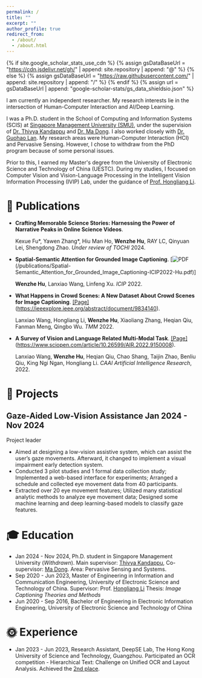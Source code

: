 ```yaml
---
permalink: /
title: ""
excerpt: ""
author_profile: true
redirect_from: 
  - /about/
  - /about.html
---
```


{% if site.google_scholar_stats_use_cdn %}
{% assign gsDataBaseUrl = "https://cdn.jsdelivr.net/gh/" | append: site.repository | append: "@" %}
{% else %}
{% assign gsDataBaseUrl = "https://raw.githubusercontent.com/" | append: site.repository | append: "/" %}
{% endif %}
{% assign url = gsDataBaseUrl | append: "google-scholar-stats/gs_data_shieldsio.json" %}

<span class='anchor' id='about-me'></span>

I am currently an independent researcher. My research interests lie in the intersection of Human-Computer Interaction and AI/Deep Learning. 

I was a Ph.D. student in the School of Computing and Information Systems (SCIS) at [Singapore Management University (SMU)](https://www.smu.edu.sg/), under the supervision of [Dr. Thivya Kandappu](https://www.thivyak.info/) and [Dr. Ma Dong](https://www.dongma.info/). I also worked closely with [Dr. Guohao Lan](https://guohao.netlify.app/). My research areas were Human-Computer Interaction (HCI) and Pervasive Sensing. However, I chose to withdraw from the PhD program because of some personal issues. 

Prior to this, I earned my Master's degree from the University of Electronic Science and Technology of China (UESTC). During my studies, I focused on Computer Vision and Vision-Language Processing in the Intelligent Vision Information Processing (IVIP) Lab, under the guidance of [Prof. Hongliang Li](https://www.sice.uestc.edu.cn/info/1450/11693.htm).


# 📝 Publications 

- **Crafting Memorable Science Stories: Harnessing the Power of Narrative Peaks in Online Science Videos**. 

  Kexue Fu*, Yawen Zhang*, Hiu Man Ho, **Wenzhe Hu**, RAY LC, Qinyuan Lei, Shengdong Zhao. *Under review of TOCHI* 2024. 

- **Spatial-Semantic Attention for Grounded Image Captioning**. [![PDF](https://img.shields.io/badge/PDF-blue
)(/publications/Spatial-Semantic_Attention_for_Grounded_Image_Captioning-ICIP2022-Hu.pdf)]

  **Wenzhe Hu**, Lanxiao Wang, Linfeng Xu. *ICIP* 2022. 

- **What Happens in Crowd Scenes: A New Dataset About Crowd Scenes for Image Captioning**. [\[Page\]](https://img.shields.io/badge/Page-blue
)(https://ieeexplore.ieee.org/abstract/document/9834140).

  Lanxiao Wang, Hongliang Li, **Wenzhe Hu**, Xiaoliang Zhang, Heqian Qiu, Fanman Meng, Qingbo Wu. *TMM* 2022.

- **A Survey of Vision and Language Related Multi-Modal Task**. [\[Page\]](https://img.shields.io/badge/Page-blue)(https://www.sciopen.com/article/10.26599/AIR.2022.9150008).

  Lanxiao Wang, **Wenzhe Hu**, Heqian Qiu, Chao Shang, Taijin Zhao, Benliu Qiu, King Ngi Ngan, Hongliang Li. *CAAI Artificial Intelligence Research*, 2022.

# 🚀 Projects

## Gaze-Aided Low-Vision Assistance  Jan 2024 - Nov 2024

Project leader
- Aimed at designing a low-vision assistive system, which can assist the user’s gaze movements. Afterward, it changed to implement a visual impairment early detection system. 
- Conducted 3 pilot studies and 1 formal data collection study; Implemented a web-based interface for experiments; Arranged a schedule and collected eye movement data from 40 participants. 
- Extracted over 20 eye movement features; Utilized many statistical analytic methods to analyze eye movement data; Designed some machine learning and deep learning-based models to classify gaze features.

# 🎓 Education

- Jan 2024 - Nov 2024, Ph.D. student in Singapore Management University (*Withdrawn*). Main supervisor: [Thivya Kandappu](https://www.thivyak.info/), Co-supervisor: [Ma Dong](https://www.dongma.info/). Area: Pervasive Sensing and Systems.
- Sep 2020 - Jun 2023, Master of Engineering in Information and Communication Engineering, University of Electronic Science and Technology of China. Supervisor: Prof. [Hongliang Li](https://www.sice.uestc.edu.cn/info/1450/11693.htm)
  Thesis: *Image Captioning Theories and Methods*
- Jun 2020 - Sep 2016, Bachelor of Engineering in Electronic Information Engineering, University of Electronic Science and Technology of China

# 🌞 Experience

- Jan 2023 - Jun 2023, Research Assistant, DeepSE Lab, The Hong Kong University of Science and Technology, Guangzhou.
  Participated an OCR competition - Hierarchical Text: Challenge on Unified OCR and Layout Analysis. Achieved the [2nd place](https://github.com/google-research-datasets/hiertext/blob/main/docs/images/ICDAR_2023_Competition_on_Hierarchical_Text_Detection_and_Recognition_result_and_ranking_.pdf). 